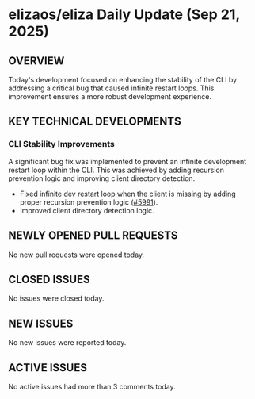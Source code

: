 # elizaos/eliza Daily Update (Sep 21, 2025)
## OVERVIEW 
Today's development focused on enhancing the stability of the CLI by addressing a critical bug that caused infinite restart loops. This improvement ensures a more robust development experience.

## KEY TECHNICAL DEVELOPMENTS

### CLI Stability Improvements
A significant bug fix was implemented to prevent an infinite development restart loop within the CLI. This was achieved by adding recursion prevention logic and improving client directory detection.
- Fixed infinite dev restart loop when the client is missing by adding proper recursion prevention logic ([#5991](https://github.com/elizaos/eliza/pull/5991)).
- Improved client directory detection logic.

## NEWLY OPENED PULL REQUESTS
No new pull requests were opened today.

## CLOSED ISSUES
No issues were closed today.

## NEW ISSUES
No new issues were reported today.

## ACTIVE ISSUES
No active issues had more than 3 comments today.